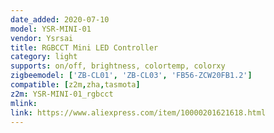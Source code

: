 ```yaml
---
date_added: 2020-07-10
model: YSR-MINI-01
vendor: Ysrsai
title: RGBCCT Mini LED Controller 
category: light
supports: on/off, brightness, colortemp, colorxy
zigbeemodel: ['ZB-CL01', 'ZB-CL03', 'FB56-ZCW20FB1.2']
compatible: [z2m,zha,tasmota]
z2m: YSR-MINI-01_rgbcct
mlink: 
link: https://www.aliexpress.com/item/10000201621618.html
---
```

